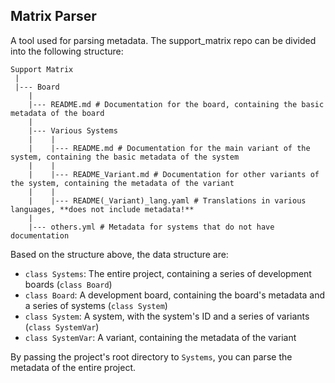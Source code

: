 ## Matrix Parser

A tool used for parsing metadata. The support_matrix repo can be divided into the following structure:

```plaintext
Support Matrix
 |
 |--- Board
    |
    |--- README.md # Documentation for the board, containing the basic metadata of the board
    |
    |--- Various Systems
    |    |
    |    |--- README.md # Documentation for the main variant of the system, containing the basic metadata of the system
    |    |
    |    |--- README_Variant.md # Documentation for other variants of the system, containing the metadata of the variant
    |    |
    |    |--- README(_Variant)_lang.yaml # Translations in various languages, **does not include metadata!**
    |
    |--- others.yml # Metadata for systems that do not have documentation
```

Based on the structure above, the data structure are:
- `class Systems`: The entire project, containing a series of development boards (`class Board`)
- `class Board`: A development board, containing the board's metadata and a series of systems (`class System`)
- `class System`: A system, with the system's ID and a series of variants (`class SystemVar`)
- `class SystemVar`: A variant, containing the metadata of the variant

By passing the project's root directory to `Systems`, you can parse the metadata of the entire project.